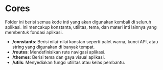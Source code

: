 # Cores

Folder ini berisi semua kode inti yang akan digunakan kembali di seluruh aplikasi. Ini mencakup konstanta, utilitas, tema, dan materi inti lainnya yang membentuk fondasi aplikasi.

- **/constants**: Berisi nilai-nilai konstan seperti palet warna, kunci API, atau string yang digunakan di banyak tempat.
- **/routes**: Mendefinisikan rute navigasi aplikasi.
- **/themes**: Berisi tema dan gaya visual aplikasi.
- **/utils**: Menyediakan fungsi utilitas atau kelas pembantu.
